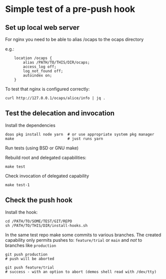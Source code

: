 # Simple test of a pre-push hook

## Set up local web server

For nginx you need to be able to alias /ocaps to the ocaps directory

e.g.:

~~~
    location /ocaps {
        alias /PATH/TO/THIS/DIR/ocaps;
        access_log off;
        log_not_found off;
        autoindex on;
    }
~~~

To test that nginx is configured correctly:
~~~
curl http://127.0.0.1/ocaps/alice/info | jq .
~~~

## Test the delecation and invocation

Install the dependencies

~~~
doas pkg install node yarn  # or use appropriate system pkg manager
make                        # just runs yarn
~~~

Run tests (using BSD or GNU make)

Rebuild root and delegated capabilities:
~~~
make test
~~~

Check invocation of delegated capability
~~~
make test-1
~~~

## Check the push hook

Install the hook:

~~~
cd /PATH/TO/SOME/TEST/GIT/REPO
sh /PATH/TO/THIS/DIR/install-hooks.sh
~~~

In the same test repo make some commits
to various branches. The created capability
only permits pushes to: `feature/trial` or `main`
and _not_ to branches like `production`

~~~
git push production
# push will be aborted
~~~

~~~
git push feature/trial
# success - with an option to abort (demos shell read with /dev/tty)
~~~
